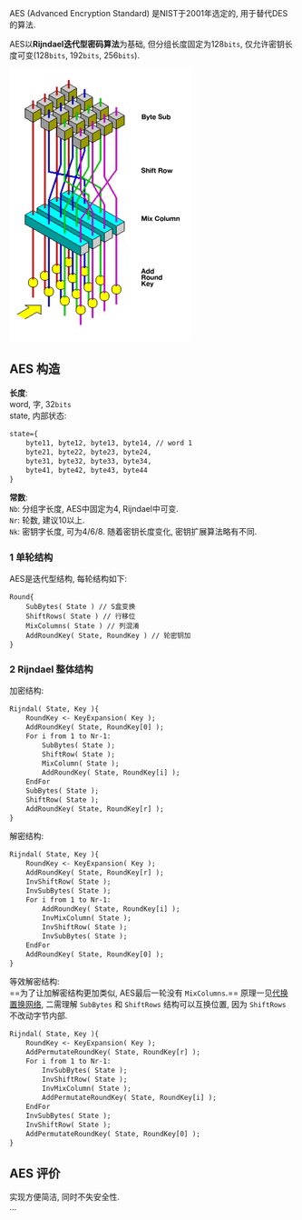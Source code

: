 AES (Advanced Encryption Standard) 是NIST于2001年选定的, 用于替代DES的算法.

AES以**Rijndael迭代型密码算法**为基础, 但分组长度固定为128`bits`, 仅允许密钥长度可变(128`bits`, 192`bits`, 256`bits`).

![|250](../../../attach/Pasted%20image%2020230607164020.png)

## AES 构造

**长度**:  
word, 字, 32`bits`   
state, 内部状态:
```
state={
	byte11, byte12, byte13, byte14, // word 1
	byte21, byte22, byte23, byte24,
	byte31, byte32, byte33, byte34,
	byte41, byte42, byte43, byte44
}
```

**常数**:  
`Nb`: 分组字长度, AES中固定为4, Rijndael中可变.  
`Nr`: 轮数, 建议10以上.  
`Nk`: 密钥字长度, 可为4/6/8. 随着密钥长度变化, 密钥扩展算法略有不同.

### 1 单轮结构
AES是迭代型结构, 每轮结构如下:
```
Round{
	SubBytes( State ) // S盒变换
	ShiftRows( State ) // 行移位
	MixColumns( State ) // 列混淆
	AddRoundKey( State, RoundKey ) // 轮密钥加
}
```




### 2 Rijndael 整体结构

加密结构:
```
Rijndal( State, Key ){
	RoundKey <- KeyExpansion( Key );
	AddRoundKey( State, RoundKey[0] );
	For i from 1 to Nr-1:
		SubBytes( State );
		ShiftRow( State );
		MixColumn( State );
		AddRoundKey( State, RoundKey[i] );
	EndFor
	SubBytes( State );
	ShiftRow( State );
	AddRoundKey( State, RoundKey[r] );
}
```

解密结构:
```
Rijndal( State, Key ){
	RoundKey <- KeyExpansion( Key );
	AddRoundKey( State, RoundKey[r] );
	InvShiftRow( State );
	InvSubBytes( State );
	For i from 1 to Nr-1:
		AddRoundKey( State, RoundKey[i] );
		InvMixColumn( State );
		InvShiftRow( State );
		InvSubBytes( State );
	EndFor
	AddRoundKey( State, RoundKey[0] );
}
```

等效解密结构:  
==为了让加解密结构更加类似, AES最后一轮没有 `MixColumns`.== 原理一见[代换置换网络](代换置换网络.md), 二需理解 `SubBytes` 和 `ShiftRows` 结构可以互换位置, 因为 `ShiftRows` 不改动字节内部.
```
Rijndal( State, Key ){
	RoundKey <- KeyExpansion( Key );
	AddPermutateRoundKey( State, RoundKey[r] );
	For i from 1 to Nr-1:
		InvSubBytes( State );
		InvShiftRow( State );
		InvMixColumn( State );
		AddPermutateRoundKey( State, RoundKey[i] );
	EndFor
	InvSubBytes( State );
	InvShiftRow( State );
	AddPermutateRoundKey( State, RoundKey[0] );
}
```

## AES 评价

实现方便简洁, 同时不失安全性.  
...